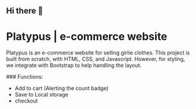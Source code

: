 ## Hi there 👋
# Platypus | e-commerce website
<p>Platypus is an e-commerce website for selling girlie clothes. This project is built from scratch, with HTML, CSS, and Javascript. However, for styling, we integrate with Bootstrap to help handling the layout. </br>
</p>
### Functions:
<ul>
  <li> Add to cart (Alerting the count badge)</li>
    <li> Save to Local storage</li>
        <li> checkout </li>



</ul>


